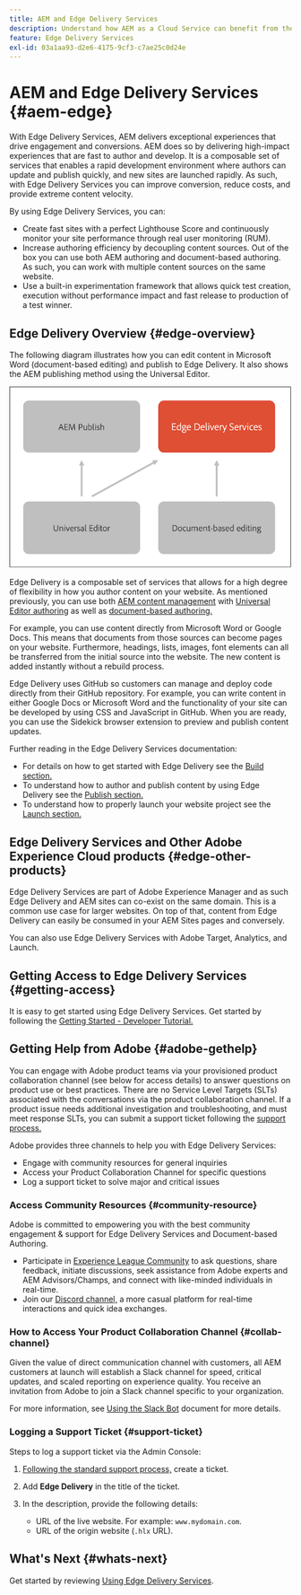```yaml
---
title: AEM and Edge Delivery Services
description: Understand how AEM as a Cloud Service can benefit from the performance and perfect Lighthouse scores offered by Edge Delivery Services.
feature: Edge Delivery Services
exl-id: 03a1aa93-d2e6-4175-9cf3-c7ae25c0d24e
---
```


# AEM and Edge Delivery Services {#aem-edge}

With Edge Delivery Services, AEM delivers exceptional experiences that drive engagement and conversions. AEM does so by delivering high-impact experiences that are fast to author and develop. It is a composable set of services that enables a rapid development environment where authors can update and publish quickly, and new sites are launched rapidly. As such, with Edge Delivery Services you can improve conversion, reduce costs, and provide extreme content velocity.

By using Edge Delivery Services, you can:

* Create fast sites with a perfect Lighthouse Score and continuously monitor your site performance through real user monitoring (RUM).
* Increase authoring efficiency by decoupling content sources. Out of the box you can use both AEM authoring and document-based authoring. As such, you can work with multiple content sources on the same website.
* Use a built-in experimentation framework that allows quick test creation, execution without performance impact and fast release to production of a test winner.

## Edge Delivery Overview {#edge-overview}

The following diagram illustrates how you can edit content in Microsoft Word (document-based editing) and publish to Edge Delivery. It also shows the AEM publishing method using the Universal Editor.

![Edge Delivery Architecture](assets/AEM-with-EDS-publishing-simple.png)

Edge Delivery is a composable set of services that allows for a high degree of flexibility in how you author content on your website. As mentioned previously, you can use both [AEM content management](https://experienceleague.adobe.com/docs/experience-manager-cloud-service/content/sites/authoring/getting-started/concepts.html) with [Universal Editor authoring](/help/implementing/universal-editor/introduction.md) as well as [document-based authoring.](https://www.aem.live/docs/authoring)

For example, you can use content directly from Microsoft Word or Google Docs. This means that documents from those sources can become pages on your website. Furthermore, headings, lists, images, font elements can all be transferred from the initial source into the website. The new content is added instantly without a rebuild process.

Edge Delivery uses GitHub so customers can manage and deploy code directly from their GitHub repository. For example, you can write content in either Google Docs or Microsoft Word and the functionality of your site can be developed by using CSS and JavaScript in GitHub. When you are ready, you can use the Sidekick browser extension to preview and publish content updates.

Further reading in the Edge Delivery Services documentation:

* For details on how to get started with Edge Delivery see the [Build section.](https://www.aem.live/docs/#build)
* To understand how to author and publish content by using Edge Delivery see the [Publish section.](https://www.aem.live/docs/authoring)
* To understand how to properly launch your website project see the [Launch section.](https://www.aem.live/docs/#launch)

## Edge Delivery Services and Other Adobe Experience Cloud products {#edge-other-products}

Edge Delivery Services are part of Adobe Experience Manager and as such Edge Delivery and AEM sites can co-exist on the same domain. This is a common use case for larger websites. On top of that, content from Edge Delivery can easily be consumed in your AEM Sites pages and conversely.

You can also use Edge Delivery Services with Adobe Target, Analytics, and Launch.

## Getting Access to Edge Delivery Services {#getting-access}

It is easy to get started using Edge Delivery Services. Get started by following the [Getting Started - Developer Tutorial.](https://www.aem.live/developer/tutorial)

## Getting Help from Adobe {#adobe-gethelp}

You can engage with Adobe product teams via your provisioned product collaboration channel (see below for access details) to answer questions on product use or best practices. There are no Service Level Targets (SLTs) associated with the conversations via the product collaboration channel. If a product issue needs additional investigation and troubleshooting, and must meet response SLTs, you can submit a support ticket following the [support process.](https://experienceleague.adobe.com/?support-tab=home#support)

Adobe provides three channels to help you with Edge Delivery Services:

* Engage with community resources for general inquiries
* Access your Product Collaboration Channel for specific questions
* Log a support ticket to solve major and critical issues

### Access Community Resources {#community-resource}

Adobe is committed to empowering you with the best community engagement & support for Edge Delivery Services and Document-based Authoring.

* Participate in [Experience League Community](https://adobe.ly/3Q6kTKl) to ask questions, share feedback, initiate discussions, seek assistance from Adobe experts and AEM Advisors/Champs, and connect with like-minded individuals in real-time.
* Join our [Discord channel,](https://discord.gg/aem-live) a more casual platform for real-time interactions and quick idea exchanges.

### How to Access Your Product Collaboration Channel {#collab-channel}

Given the value of direct communication channel with customers, all AEM customers at launch will establish a Slack channel for speed, critical updates, and scaled reporting on experience quality. You receive an invitation from Adobe to join a Slack channel specific to your organization.

For more information, see [Using the Slack Bot](https://www.aem.live/docs/slack) document for more details.

### Logging a Support Ticket {#support-ticket}

Steps to log a support ticket via the Admin Console:

1. [Following the standard support process,](https://experienceleague.adobe.com/?support-tab=home#support) create a ticket.
1. Add **Edge Delivery** in the title of the ticket.
1. In the description, provide the following details:

    * URL of the live website. For example: `www.mydomain.com`.
    * URL of the origin website (`.hlx` URL).

## What's Next {#whats-next}

Get started by reviewing [Using Edge Delivery Services](/help/edge/using.md).
